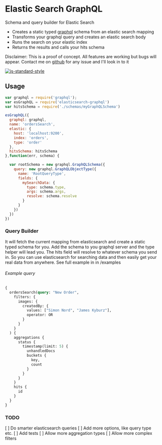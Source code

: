 # Elastic Search GraphQL
Schema and query builder for Elastic Search

- Creates a static typed [graphql](https://github.com/graphql/graphql-js) schema from an elastic search mapping
- Transforms your graphql query and creates an elastic search body
- Runs the search on your elastic index
- Returns the results and calls your hits schema

Disclaimer: This is a proof of concept. All features are working but bugs will appear. Contact me on [github](https://github.com/nordsimon/elasticsearch-graphql) for any issue and I'll look in to it

[![js-standard-style](https://cdn.rawgit.com/feross/standard/master/badge.svg)](https://github.com/feross/standard)

## Usage
```javascript
var graphql = require('graphql');
var esGraphQL = require('elasticsearch-graphql')
var hitsSchema = require('./schemas/myGraphQLSchema')

esGraphQL({
  graphql: graphql,
  name: 'ordersSearch',
  elastic: {
    host: 'localhost:9200',
    index: 'orders',
    type: 'order'
  },
  hitsSchema: hitsSchema
},function(err, schema) {

  var rootSchema = new graphql.GraphQLSchema({
    query: new graphql.GraphQLObjectType({
      name: 'RootQueryType',
      fields: {
        mySearchData: {
          type: schema.type,
          args: schema.args,
          resolve: schema.resolve
        }
      }
    })
  })
})
```



### Query Builder
It will fetch the current mapping from elasticsearch and create a static typed schema for you. Add the schema to you graphql server and the type helper will lead you. The hits field will resolve to whatever schema you send in. So you can use elasticsearch for searching data and then easily get your real data from anywhere. See full example in in /examples

###### Example query
```graphql
{
  ordersSearch(query: "New Order",
    filters: {
      images: {
        createdBy: {
          values: ["Simon Nord", "James Kyburz"],
          operator: OR
        }
      }
    }
  ) {
    aggregations {
      status {
        timestamp(limit: 5) {
          unhandledDocs
          buckets {
            key,
            count
          }
        }
      }
    }
    hits {
      id
    }
  }
}
```

### TODO
[ ] Do smarter elasticsearch queries
[ ] Add more options, like query type etc.
[ ] Add tests
[ ] Allow more aggregation types
[ ] Allow more complex filters

